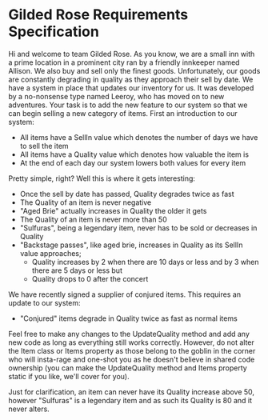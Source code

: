 # Gilded Rose Requirements Specification

Hi and welcome to team Gilded Rose. As you know, we are a small inn with a prime
location in a prominent city ran by a friendly innkeeper named Allison. We also
buy and sell only the finest goods. Unfortunately, our goods are constantly
degrading in quality as they approach their sell by date. We have a system in
place that updates our inventory for us. It was developed by a no-nonsense type
named Leeroy, who has moved on to new adventures. Your task is to add the new
feature to our system so that we can begin selling a new category of items.
First an introduction to our system:

- All items have a SellIn value which denotes the number of days we have to sell
  the item
- All items have a Quality value which denotes how valuable the item is
- At the end of each day our system lowers both values for every item

Pretty simple, right? Well this is where it gets interesting:

- Once the sell by date has passed, Quality degrades twice as fast
- The Quality of an item is never negative
- "Aged Brie" actually increases in Quality the older it gets
- The Quality of an item is never more than 50
- "Sulfuras", being a legendary item, never has to be sold or decreases in
  Quality
- "Backstage passes", like aged brie, increases in Quality as its SellIn value
  approaches;
  - Quality increases by 2 when there are 10 days or less and by 3 when there
    are 5 days or less but
  - Quality drops to 0 after the concert

We have recently signed a supplier of conjured items. This requires an update to
our system:

- "Conjured" items degrade in Quality twice as fast as normal items

Feel free to make any changes to the UpdateQuality method and add any new code 
as long as everything still works correctly. However, do not alter the Item 
class or Items property as those belong to the goblin in the corner who will 
insta-rage and one-shot you as he doesn't believe in shared code ownership (you 
can make the UpdateQuality method and Items property static if you like, we'll 
cover for you).

Just for clarification, an item can never have its Quality increase above 50, 
however "Sulfuras" is a legendary item and as such its Quality is 80 and it 
never alters.